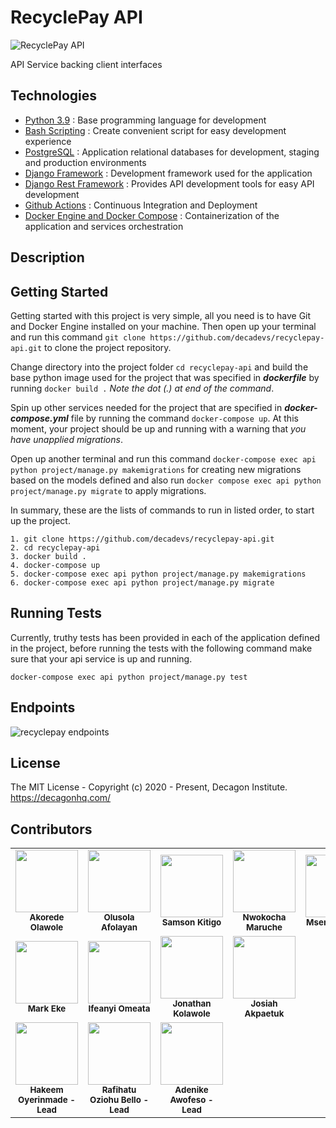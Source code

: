 # RecyclePay API

![RecyclePay API](https://github.com/decadevs/recyclepay-api/actions/workflows/ci.yml/badge.svg?branch=main)

API Service backing client interfaces

## Technologies

- [Python 3.9](https://python.org) : Base programming language for development
- [Bash Scripting](https://www.codecademy.com/learn/learn-the-command-line/modules/bash-scripting) : Create convenient script for easy development experience
- [PostgreSQL](https://www.postgresql.org/) : Application relational databases for development, staging and production environments
- [Django Framework](https://www.djangoproject.com/) : Development framework used for the application
- [Django Rest Framework](https://www.django-rest-framework.org/) : Provides API development tools for easy API development
- [Github Actions](https://docs.github.com/en/free-pro-team@latest/actions) : Continuous Integration and Deployment
- [Docker Engine and Docker Compose](https://www.docker.com/) : Containerization of the application and services orchestration

## Description

## Getting Started

Getting started with this project is very simple, all you need is to have Git and Docker Engine installed on your machine. Then open up your terminal and run this command `git clone https://github.com/decadevs/recyclepay-api.git` to clone the project repository.

Change directory into the project folder `cd recyclepay-api` and build the base python image used for the project that was specified in **_dockerfile_** by running `docker build .` _Note the dot (.) at end of the command_.

Spin up other services needed for the project that are specified in **_docker-compose.yml_** file by running the command `docker-compose up`. At this moment, your project should be up and running with a warning that _you have unapplied migrations_.

Open up another terminal and run this command `docker-compose exec api python project/manage.py makemigrations` for creating new migrations based on the models defined and also run `docker compose exec api python project/manage.py migrate` to apply migrations.

In summary, these are the lists of commands to run in listed order, to start up the project.

```docker
1. git clone https://github.com/decadevs/recyclepay-api.git
2. cd recyclepay-api
3. docker build .
4. docker-compose up
5. docker-compose exec api python project/manage.py makemigrations
6. docker-compose exec api python project/manage.py migrate
```

## Running Tests

Currently, truthy tests has been provided in each of the application defined in the project, before running the tests with the following command make sure that your api service is up and running.

```docker
docker-compose exec api python project/manage.py test
```

## Endpoints

![recyclepay endpoints](https://user-images.githubusercontent.com/22947152/178920967-2729b151-67b7-4e2f-b8f6-d6487d55d765.png)


## License

The MIT License - Copyright (c) 2020 - Present, Decagon Institute. https://decagonhq.com/

## Contributors

<table>
    <tr>
        <td align="center">
            <div>
                <img src="https://avatars.githubusercontent.com/u/22947152?v=4" width="100px;">
                <br /><sub><b>Akorede Olawole</b></sub>
            </div>
        </td>
        <td align="center">
            <div>
                <img src="https://avatars.githubusercontent.com/u/42410665?v=4" width="100px;">
                <br /><sub><b>Olusola Afolayan</b></sub>
            </div>
        </td>
        <td align="center">
            <div>
                <img src="https://avatars.githubusercontent.com/u/58984618?v=4" width="100px;">
                <br /><sub><b>Samson Kitigo</b></sub>
            </div>
        </td>
        <td align="center">
            <div>
                <img src="https://avatars.githubusercontent.com/u/83557813?v=4" width="100px;">
                <br /><sub><b>Nwokocha Maruche</b></sub>
            </div>
        </td>
        <td align="center">
            <div>
                <img src="https://avatars.githubusercontent.com/u/98774165?v=4" width="100px;">
                <br /><sub><b>Msendoo Chile</b></sub>
            </div>
        </td>
      </tr>
      <tr>
        <td align="center">
            <div>
                <img src="https://avatars.githubusercontent.com/u/21022645?v=4" width="100px;">
                <br /><sub><b>Mark Eke</b></sub>
            </div>
        </td>
        <td align="center">
            <div>
                <img src="https://avatars.githubusercontent.com/u/32337103?v=4" width="100px;">
                <br /><sub><b>Ifeanyi Omeata</b></sub>
            </div>
        </td>
        <td align="center">
            <div>
                <img src="https://avatars.githubusercontent.com/u/61989480?v=4" width="100px;">
                <br /><sub><b>Jonathan Kolawole</b></sub>
            </div>
        </td>
        <td align="center">
            <div>
                <img src="https://avatars.githubusercontent.com/u/86872686?v=4" width="100px;">
                <br /><sub><b>Josiah Akpaetuk</b></sub>
            </div>
        </td>
      </tr>
      <tr>
        <td align="center">
            <div>
                <img src="https://avatars.githubusercontent.com/u/67855565?v=4" width="100px;">
                <br /><sub><b>Hakeem Oyerinmade - Lead</b></sub>
            </div>
        </td>
        <td align="center">
            <div>
                <img src="https://avatars0.githubusercontent.com/u/61936161?s=400&v=4" width="100px;">
                <br /><sub><b>Rafihatu Oziohu Bello - Lead</b></sub>
            </div>
        </td>
        <td align="center">
            <div>
                <img src="https://avatars.githubusercontent.com/u/41590285?v=4" width="100px;">
                <br /><sub><b>Adenike Awofeso - Lead</b></sub>
            </div>
        </td>
      </tr>
</table>
